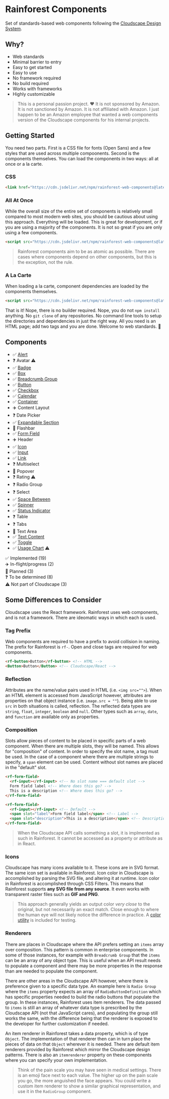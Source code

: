 # Rainforest Components

Set of standards-based web components following the [Cloudscape Design System](https://cloudscape.design).

## Why?

- Web standards
- Minimal barrier to entry
- Easy to get started
- Easy to use
- No framework required
- No build required
- Works with frameworks
- Highly customizable

> This is a personal passion project. ❤️ It is not sponsored by Amazon. It is not sanctioned by Amazon. It is not affiliated with Amazon. I just happen to be an Amazon employee that wanted a web components version of the Cloudscape components for his internal projects.

## Getting Started

You need two parts. First is a CSS file for fonts (Open Sans) and a few styles that are used across multiple compoonents. Second is the components themselves. You can load the components in two ways: all at once or a la carte.

### CSS

``` html
<link href="https://cdn.jsdelivr.net/npm/rainforest-web-components@latest/rainforest.css" rel="stylesheet">
```

### All At Once

While the overall size of the entire set of components is relatively small compared to most modern web sites, you should be cautious about using this approach. Everything will be loaded. This is great for development, or if you are using a majority of the components. It is not so great if you are only using a few components.

``` html
<script src="https://cdn.jsdelivr.net/npm/rainforest-web-components@latest/rainforest.js" type="module"></script>
```

> Rainforest components aim to be as atomic as possible. There are cases where components depend on other components, but this is the exception, not the rule.

### A La Carte

When loading a la carte, component dependencies are loaded by the components themselves.

``` html
<script src="https://cdn.jsdelivr.net/npm/rainforest-web-components@latest/components/button.js" type="module"></script>
```

That is it! Nope, there is no builder required. Nope, you do not `npm install` anything. No `git clone` of any repositories. No command line tools to setup the directories and dependencies in just the right way. All you need is an HTML page; add two tags and you are done. Welcome to web standards. 🤯

## Components   

- ✅ [Alert](./docs/alert.md)
- ❓ Avatar ⚠️
- ✅ [Badge](./docs/badge.md)
- ✅ [Box](./docs/box.md)
- ✅ [Breadcrumb Group](./docs/breadcrumb-group.md)
- ✅ [Button](./docs/button.md)
- ✅ [Checkbox](./docs/checkbox.md)
- ✅ [Calendar](./docs/calendar.md)
- ✅ [Container](./docs/container.md)
- ✈️ Content Layout 
- ❓ Date Picker 
- ✅ [Expandable Section](./docs/expandable-section.md)
- 📆 Flashbar
- ✅ [Form Field](./docs/form-field.md)
- ✈️ Header
- ✅ [Icon](./docs/icon.md)
- ✅ [Input](./docs/input.md)
- ✅ [Link](./docs/link.md)
- ❓ Multiselect
- 📆 Popover
- ❓ Rating ⚠️
- ❓ Radio Group
- ❓ Select
- ✅ [Space Between](./docs/space-between.md)
- ✅ [Spinner](./docs/spinner.md)
- ✅ [Status Indicator](./docs/status-indicator.md)
- ❓ Table
- ❓ Tabs
- 📆 Text Area
- ✅ [Text Content](./docs/text-content.md)
- ✅ [Toggle](./docs/toggle.md)
- ✅ [Usage Chart](./docs/usage-chart.md) ⚠️

✅ Implemented (19)   
✈️ In-flight/progress (2)  
📆 Planned  (3)   
❓ To be determined (8)  
⚠️ Not part of Cloudscape (3)

## Some Differences to Consider

Cloudscape uses the React framework. Rainforest uses web components, and is not a framework. There are ideomatic ways in which each is used. 

### Tag Prefix

Web components are required to have a prefix to avoid collision in naming. The prefix for Rainforest is `rf-`. Open and close tags are required for web components.

``` html
<rf-button>Button</rf-button> <!-- HTML -->
<Button>Button</Button> <!-- Cloudscape/React -->
```

### Reflection

Attributes are the name/value pairs used in HTML (i.e. `<img src="">`). When an HTML element is accessed from JavaScript however, attributes are properties on that object instance (i.e. `image.src = ""`). Being able to use `src` in both situations is called, reflection. The reflected data types are `string`, `float`, `integer`, `boolean` and `null`. Other types such as `array`, `date`, and `function` are available only as properties.

### Composition

Slots allow pieces of content to be placed in specific parts of a web component. When there are multiple slots, they will be named. This allows for "composition" of content. In order to specify the slot name, a tag must be used. In the case of a component where there are multiple strings to specify, a `span` element can be used. Content without slot names are placed in the "default" slot.

``` html
<rf-form-field>
  <rf-input></rf-input> <!-- No slot name === default slot -->  
  Form field label <!-- Where does this go? -->
  This is a description <!-- Where does this go? -->
</rf-form-field>
```

``` html
<rf-form-field>
  <rf-input></rf-input> <!-- Default -->
  <span slot="label">Form field label</span> <!-- Label -->
  <span slot="description">This is a description</span> <!-- Description -->
</rf-form-field>
```

> When the Cloudscape API calls something a slot, it is implmented as such in Rainforest. It cannot be accessed as a property or attribute as in React.

### Icons

Cloudscape has many icons available to it. These icons are in SVG format. The same icon set is available in Rainforest. Icon color in Cloudscape is accomplished by parsing the SVG file, and altering it at runtime. Icon color in Rainforest is accomplished through CSS Filters. This means that Rainforest supports **any SVG file from any source**. It even works with transparent raster files such as **GIF and PNG**.

> This approach generally yields an output color *very close* to the original, but not necessarily an exact match. Close enough to where the human eye will not likely notice the difference in practice. A [color utility](./demo/color.html) is included for testing.

### Renderers

There are places in Cloudscape where the API prefers setting an `items` array over composition. This pattern is common in enterprise components. In some of those instances, for example with `Breadcrumb Group` that the `items` can be an array of any object type. This is useful when an API result needs to populate a component and there may be more properties in the response than are needed to populate the component.

There are other areas in the Cloudscape API however, where there is preference given to a specific data type. An example here is `Radio Group` where the `items` property expects an array of `RadioButtonDefinition` which has specific properties needed to build the radio buttons that populate the group. In these instances, Rainforest uses item renderers. The data passed to `items` is still an array of whatever data type is prescribed by the Cloudscape API (not that JavaScript cares), and populating the group still works the same, with the difference being that the renderer is exposed to the developer for further customization if needed.

An item renderer in Rainforest takes a data property, which is of type `Object`. The implementation of that renderer then can in turn place the pieces of data on that `Object` wherever it is needed. There are default item renderers provided by Rainforest which mirror the Cloudscape design patterns. There is also an `itemrenderer` property on these components where you can specify your own implementation.

> Think of the pain scale you may have seen in medical settings. There is an emoji face next to each value. The higher up on the pain scale you go, the more anguished the face appears. You could write a custom item renderer to show a similar graphical representation, and use it in the `RadioGroup` component.
